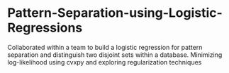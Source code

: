 # Pattern-Separation-using-Logistic-Regressions
Collaborated within a team to build a logistic regression for pattern separation and distinguish two disjoint sets within a database. Minimizing log-likelihood using cvxpy and exploring regularization techniques
